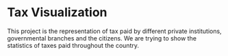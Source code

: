 # Tax Visualization
 This project is the representation of tax paid by different private institutions, governmental branches and the citizens. We are trying to show the statistics of taxes paid throughout the country. 
